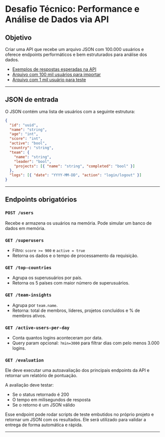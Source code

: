 # Desafio Técnico: Performance e Análise de Dados via API

## Objetivo

Criar uma API que recebe um arquivo JSON com 100.000 usuários e oferece endpoints performáticos e bem estruturados para análise dos dados.

- [Exemplos de respostas esperadas na API](https://github.com/codecon-dev/desafio-1-1s-vs-3j/blob/main/exemplos-endpoints.json)
- [Arquivo com 100 mil usuários para importar](https://drive.google.com/file/d/1zOweCB2jidgHwirp_8oBnFyDgJKkWdDA/view?usp=sharing)
- [Arquivo com 1 mil usuário para teste](https://drive.google.com/file/d/1BX03cWxkvB_MbZN8_vtTJBDGiCufyO92/view?usp=sharing)

---

## JSON de entrada

O JSON contém uma lista de usuários com a seguinte estrutura:

```json
{
  "id": "uuid",
  "name": "string",
  "age": "int",
  "score": "int",
  "active": "bool",
  "country": "string",
  "team": {
    "name": "string",
    "leader": "bool",
    "projects": [{ "name": "string", "completed": "bool" }]
  },
  "logs": [{ "date": "YYYY-MM-DD", "action": "login/logout" }]
}
```

---

## Endpoints obrigatórios

### `POST /users`

Recebe e armazena os usuários na memória. Pode simular um banco de dados em memória.

### `GET /superusers`

- Filtro: `score >= 900` e `active = true`
- Retorna os dados e o tempo de processamento da requisição.

### `GET /top-countries`

- Agrupa os superusuários por país.
- Retorna os 5 países com maior número de superusuários.

### `GET /team-insights`

- Agrupa por `team.name`.
- Retorna: total de membros, líderes, projetos concluídos e % de membros ativos.

### `GET /active-users-per-day`

- Conta quantos logins aconteceram por data.
- Query param opcional: `?min=3000` para filtrar dias com pelo menos 3.000 logins.

### `GET /evaluation`

Ele deve executar uma autoavaliação dos principais endpoints da API e retornar um relatório de pontuação.

A avaliação deve testar:

- Se o status retornado é 200
- O tempo em milisegundos de resposta
- Se o retorno é um JSON válido

Esse endpoint pode rodar scripts de teste embutidos no próprio projeto e retornar um JSON com os resultados. Ele será utilizado para validar a entrega de forma automática e rápida.

---

